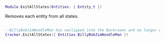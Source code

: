```lua
Module.ExitAllStates(Entities: { Entity_t })
```
Removes each entity from all states.
<br /><br />

```lua
--BillyBobJimNoodleMan has noclipped into the Backrooms and no longer exists in any state (rest in peace)
Cracker.ExitAllStates({ Entities.BillyBobJimNoodleMan })
```